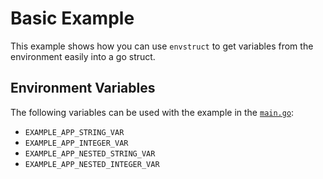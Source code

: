 # Basic Example

This example shows how you can use `envstruct` to get variables from the environment easily into a go struct.

## Environment Variables

The following variables can be used with the example in the [`main.go`](./main.go):

- `EXAMPLE_APP_STRING_VAR`
- `EXAMPLE_APP_INTEGER_VAR`
- `EXAMPLE_APP_NESTED_STRING_VAR`
- `EXAMPLE_APP_NESTED_INTEGER_VAR`